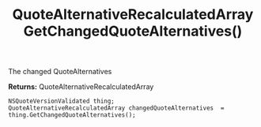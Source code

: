 ﻿---
uid: crmscript_ref_NSQuoteVersionValidated_GetChangedQuoteAlternatives
title: QuoteAlternativeRecalculatedArray GetChangedQuoteAlternatives()
intellisense: NSQuoteVersionValidated.GetChangedQuoteAlternatives
keywords: NSQuoteVersionValidated, GetChangedQuoteAlternatives
so.topic: reference
---

The changed QuoteAlternatives

**Returns:** QuoteAlternativeRecalculatedArray


```crmscript
NSQuoteVersionValidated thing;
QuoteAlternativeRecalculatedArray changedQuoteAlternatives  = thing.GetChangedQuoteAlternatives();
```


